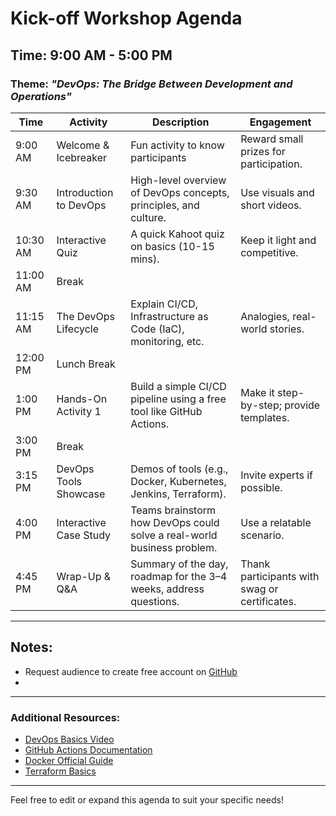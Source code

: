 # Kick-off Workshop Agenda

## Time: 9:00 AM - 5:00 PM  
### Theme: *"DevOps: The Bridge Between Development and Operations"*

| **Time**   | **Activity**               | **Description**                                                                     | **Engagement**                                  |
|------------|----------------------------|-------------------------------------------------------------------------------------|----------------------------------------------------|
| 9:00 AM    | Welcome & Icebreaker       | Fun activity to know participants                                                  | Reward small prizes for participation.             |
| 9:30 AM    | Introduction to DevOps     | High-level overview of DevOps concepts, principles, and culture.                   | Use visuals and short videos.                      |
| 10:30 AM   | Interactive Quiz           | A quick Kahoot quiz on basics (10-15 mins).                                        | Keep it light and competitive.                     |
| 11:00 AM   | Break                      |                                                                                     |                                                    |
| 11:15 AM   | The DevOps Lifecycle       | Explain CI/CD, Infrastructure as Code (IaC), monitoring, etc.                      | Analogies, real-world stories.                     |
| 12:00 PM   | Lunch Break                |                                                                                     |                                                    |
| 1:00 PM    | Hands-On Activity 1        | Build a simple CI/CD pipeline using a free tool like GitHub Actions.               | Make it step-by-step; provide templates.           |
| 3:00 PM    | Break                      |                                                                                     |                                                    |
| 3:15 PM    | DevOps Tools Showcase      | Demos of tools (e.g., Docker, Kubernetes, Jenkins, Terraform).                     | Invite experts if possible.                        |
| 4:00 PM    | Interactive Case Study     | Teams brainstorm how DevOps could solve a real-world business problem.             | Use a relatable scenario.                          |
| 4:45 PM    | Wrap-Up & Q&A              | Summary of the day, roadmap for the 3–4 weeks, address questions.                  | Thank participants with swag or certificates.      |

---

## Notes:
- Request audience to create free account on [GitHub](https://github.com/)
- 

---

### Additional Resources:
- [DevOps Basics Video](#)  
- [GitHub Actions Documentation](https://docs.github.com/en/actions)  
- [Docker Official Guide](https://docs.docker.com/)  
- [Terraform Basics](https://developer.hashicorp.com/terraform/intro)  

---

Feel free to edit or expand this agenda to suit your specific needs!
